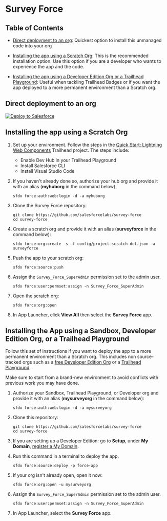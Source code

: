 # Survey Force

## Table of Contents

-   [Direct deployment to an org](#direct-deployment-to-an-org): Quickest option to install this unmanaged code into your org

-   [Installing the app using a Scratch Org](#installing-the-app-using-a-scratch-org): This is the recommended installation option. Use this option if you are a developer who wants to experience the app and the code.

-   [Installing the app using a Developer Edition Org or a Trailhead Playground](#installing-the-app-using-a-developer-edition-org-or-a-trailhead-playground): Useful when tackling Trailhead Badges or if you want the app deployed to a more permanent environment than a Scratch org.

## Direct deployment to an org

<a href="https://githubsfdeploy.herokuapp.com?owner=SalesforceLabs&repo=survey-force&ref=main">
  <img alt="Deploy to Salesforce"
       src="https://raw.githubusercontent.com/afawcett/githubsfdeploy/master/deploy.png">
</a>

## Installing the app using a Scratch Org

1. Set up your environment. Follow the steps in the [Quick Start: Lightning Web Components](https://trailhead.salesforce.com/content/learn/projects/quick-start-lightning-web-components/) Trailhead project. The steps include:

    - Enable Dev Hub in your Trailhead Playground
    - Install Salesforce CLI
    - Install Visual Studio Code

2. If you haven't already done so, authorize your hub org and provide it with an alias (**myhuborg** in the command below):

    ```
    sfdx force:auth:web:login -d -a myhuborg
    ```

3. Clone the Survey Force repository:

    ```
    git clone https://github.com/salesforcelabs/survey-force
    cd survey-force
    ```

4. Create a scratch org and provide it with an alias (**surveyforce** in the command below):

    ```
    sfdx force:org:create -s -f config/project-scratch-def.json -a surveyforce
    ```

5. Push the app to your scratch org:

    ```
    sfdx force:source:push
    ```

6. Assign the `Survey_Force_SuperAdmin` permission set to the admin user.

    ```
    sfdx force:user:permset:assign -n Survey_Force_SuperAdmin
    ```

7. Open the scratch org:

    ```
    sfdx force:org:open
    ```

8. In App Launcher, click **View All** then select the **Survey Force** app.

## Installing the App using a Sandbox, Developer Edition Org, or a Trailhead Playground

Follow this set of instructions if you want to deploy the app to a more permanent environment than a Scratch org.
This includes non source-tracked orgs such as a [free Developer Edition Org](https://developer.salesforce.com/signup) or a [Trailhead Playground](https://trailhead.salesforce.com/).

Make sure to start from a brand-new environment to avoid conflicts with previous work you may have done.

1. Authorize your Sandbox, Trailhead Playground, or Developer org and provide it with an alias (**mysurveyorg** in the command below):

    ```
    sfdx force:auth:web:login -d -a mysurveyorg
    ```

1. Clone this repository:

    ```
    git clone https://github.com/salesforcelabs/survey-force
    cd survey-force
    ```

1. If you are setting up a Developer Edition: go to **Setup**, under **My Domain**, [register a My Domain](https://help.salesforce.com/articleView?id=domain_name_setup.htm&type=5).

1. Run this command in a terminal to deploy the app.

    ```
    sfdx force:source:deploy -p force-app
    ```

1. If your org isn't already open, open it now:

    ```
    sfdx force:org:open -u mysurveyorg
    ```

1. Assign the `Survey_Force_SuperAdmin` permission set to the admin user.

    ```
    sfdx force:user:permset:assign -n Survey_Force_SuperAdmin
    ```

1. In App Launcher, select the **Survey Force** app.